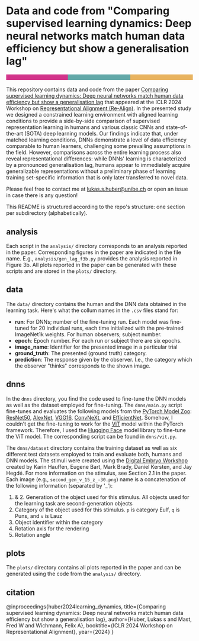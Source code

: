 # Data and code from "Comparing supervised learning dynamics: Deep neural networks match human data efficiency but show a generalisation lag"
	
 ![This is an image](https://github.com/wichmann-lab/supervised-learning-dynamics/blob/main/plots/color_signature.png)
	
This repository contains data and code from the paper [Comparing supervised learning dynamics: Deep neural networks match human data efficiency but show a generalisation lag](https://openreview.net/pdf?id=yb9LLnUdqU) that appeared at the ICLR 2024 Workshop on [Representational Alignment (Re-Align)](https://representational-alignment.github.io/#cfp). In the presented study we designed a constrained learning environment with aligned learning conditions to provide a side-by-side comparison of supervised representation learning in humans and various classic CNNs and state-of-the-art (SOTA) deep learning models. Our findings indicate that, under matched learning conditions, DNNs demonstrate a level of data efficiency comparable to human learners, challenging some prevailing assumptions in the field. However, comparisons across the entire learning process also reveal representational differences: while DNNs' learning is characterized by a pronounced generalisation lag, humans appear to immediately acquire generalizable representations without a preliminary phase of learning training set-specific information that is only later transferred to novel data.
	
Please feel free to contact me at lukas.s.huber@unibe.ch or open an issue in case there is any question! 
	
This README is structured according to the repo's structure: one section per subdirectory (alphabetically).
	
## analysis
	
Each script in the `analysis/` directory corresponds to an analysis reported in the paper. Corresponding figures in the paper are indicated in the file name. E.g., `analysis/gen_lag_f3b.py` provides the analysis reported in Figure 3b. All plots reported in the paper can be generated with these scripts and are stored in the `plots/` directory.
	
## data 
	
	
The `data/` directory contains the human and the DNN data obtained in the learning task. Here's what the collum names in the `.csv` files stand for: 

- __run__: For DNNs; number of the fine-tuning run. Each model was fine-tuned for 20 individual runs, each time initialized with the pre-trained ImageNet1k weights. For human observers; subject number.
- __epoch__: Epoch number. For each run or subject there are six epochs. 
- __image_name__: Identifier for the presented image in a particular trial
- __ground_truth__: The presented (ground truth) category.
- __prediction__: The response given by the observer. I.e., the category which the observer "thinks" corresponds to the shown image.
	
	
## dnns
	
In the `dnns` directory, you find the code used to fine-tune the DNN models as well as the dataset employed for fine-tuning. The `dnns/main.py` script fine-tunes and evaluates the following models from the [PyTorch Model Zoo](https://pytorch.org/vision/stable/models.html): [ResNet50](https://arxiv.org/pdf/1512.03385), [AlexNet](https://proceedings.neurips.cc/paper_files/paper/2012/file/c399862d3b9d6b76c8436e924a68c45b-Paper.pdf), [VGG16](https://arxiv.org/abs/1409.1556), [ConvNeXt](https://arxiv.org/pdf/2201.03545), and [EfficientNet](https://arxiv.org/pdf/2104.00298). Somehow, I couldn't get the fine-tuning to work for the [ViT](https://arxiv.org/abs/2010.11929) model within the PyTorch framework. Therefore, I used the [Hugging Face](https://huggingface.co/google/vit-base-patch16-224) model library to fine-tune  the ViT model. The corresponding script can be found in `dnns/vit.py`. 
	
The `dnns/dataset` directory contains the training dataset as well as six different test datasets employed to train and evaluate both, humans and DNN models. The stimuli were created using the [Digital Embryo Workshop](https://www.ncbi.nlm.nih.gov/pmc/articles/PMC3598413/) created by Karin Hauffen, Eugene Bart, Mark Brady, Daniel Kersten, and Jay Hegdé. For more information on the stimulus, see Section 2.1 in the paper. Each image (e.g., `second_gen_v_15_z_-30.png`) name is a concatenation of the following information (separated by '_'):
	
1. & 2. Generation of the object used for this stimulus. All objects used for the learning task are second-generation objects
3. Category of the object used for this stimulus. `p` is category Eulf, `q` is Puns, and `v` is Lauz
3. Object identifier within the category
4. Rotation axis for the rendering
5. Rotation angle
	
## plots
	
The `plots/` directory contains all plots reported in the paper and can be generated using the code from the `analysis/` directory.
	
## citation

@inproceedings{huber2024learning_dynamics,
  title={Comparing supervised learning dynamics: Deep neural networks match human data efficiency but show a generalisation lag},
  author={Huber, Lukas s and Mast, Fred W and Wichmann, Felix A},
  booktitle={ICLR 2024 Workshop on Representational Alignment},
  year={2024}
}
